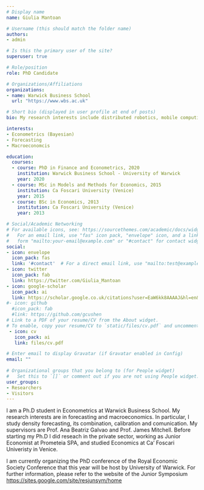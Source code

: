 ```yaml
---
# Display name
name: Giulia Mantoan

# Username (this should match the folder name)
authors:
- admin

# Is this the primary user of the site?
superuser: true

# Role/position
role: PhD Candidate

# Organizations/Affiliations
organizations:
- name: Warwick Business School
  url: "https://www.wbs.ac.uk"

# Short bio (displayed in user profile at end of posts)
bio: My research interests include distributed robotics, mobile computing and programmable matter.

interests:
- Econometrics (Bayesian)
- Forecasting
- Macroeconomcis

education:
  courses:
  - course: PhD in Finance and Econometrics, 2020
    institution: Warwick Business School - University of Warwick
    year: 2020
  - course: MSc in Models and Methods for Economics, 2015
    institution: Ca Foscari University (Venice)
    year: 2015
  - course: BSc in Economics, 2013
    institution: Ca Foscari University (Venice)
    year: 2013

# Social/Academic Networking
# For available icons, see: https://sourcethemes.com/academic/docs/widgets/#icons
#   For an email link, use "fas" icon pack, "envelope" icon, and a link in the
#   form "mailto:your-email@example.com" or "#contact" for contact widget.
social:
- icon: envelope
  icon_pack: fas
  link: '#contact'  # For a direct email link, use "mailto:test@example.org".
- icon: twitter
  icon_pack: fab
  link: https://twitter.com/Giulia_Mantoan
- icon: google-scholar
  icon_pack: ai
  link: https://scholar.google.co.uk/citations?user=EaW6kk8AAAAJ&hl=en&oi=ao
#- icon: github
  #icon_pack: fab
  #link: https://github.com/gcushen
# Link to a PDF of your resume/CV from the About widget.
# To enable, copy your resume/CV to `static/files/cv.pdf` and uncomment the lines below.  
 - icon: cv
   icon_pack: ai
   link: files/cv.pdf

# Enter email to display Gravatar (if Gravatar enabled in Config)
email: ""
  
# Organizational groups that you belong to (for People widget)
#   Set this to `[]` or comment out if you are not using People widget.  
user_groups:
- Researchers
- Visitors
---
```


I am a Ph.D student in Econometrics at Warwick Business School. My research interests are in forecasting and macroeconomics. In particular, I study density forecasting, its combination, calibration and comunication. My supervisors are Prof. Ana Beatriz Galvao and Prof. James Mitchell. Before starting my Ph.D I did reseach in the private sector, working as Junior Economist at Prometeia SPA, and studied Economics at Ca’ Foscari Univeristy in Venice.

I am currently organizing the PhD conference of the Royal Economic Society Conference that this year will be host by University of Warwick. For further information, please refer to the website of the Junior Symposium https://sites.google.com/site/resjunsym/home
